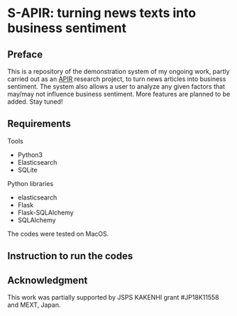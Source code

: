 # S-APIR: turning news texts into business sentiment

## Preface

This is a repository of the demonstration system of my ongoing work, partly carried out as an [APIR](https://www.apir.or.jp) research project, to turn news articles into business sentiment. The system also allows a user to analyze any given factors that may/may not influence business sentiment. More features are planned to be added. Stay tuned!

## Requirements

Tools
 * Python3
 * Elasticsearch
 * SQLite

Python libraries
 * elasticsearch
 * Flask
 * Flask-SQLAlchemy
 * SQLAlchemy

The codes were tested on MacOS.

## Instruction to run the codes

## Acknowledgment

This work was partially supported by JSPS KAKENHI grant #JP18K11558 and MEXT, Japan. 
